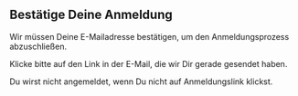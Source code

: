 ## Bestätige Deine Anmeldung

Wir müssen Deine E-Mailadresse bestätigen, um den Anmeldungsprozess abzuschließen.

Klicke bitte auf den Link in der E-Mail, die wir Dir gerade gesendet haben. 

Du wirst nicht angemeldet, wenn Du nicht auf Anmeldungslink klickst.